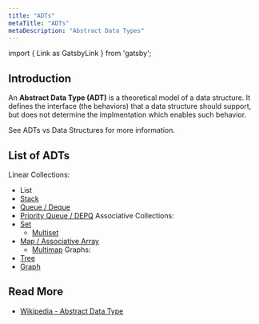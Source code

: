 ```yaml
---
title: "ADTs"
metaTitle: "ADTs"
metaDescription: "Abstract Data Types"
---
```


import { Link as GatsbyLink } from 'gatsby';

## Introduction

An **Abstract Data Type (ADT)** is a theoretical model of a data structure. It defines the interface (the behaviors) that a data structure should support, but does not determine the implmentation which enables such behavior.

See <GatsbyLink to='/adts-vs-structures'>ADTs vs Data Structures</GatsbyLink> for more information.


## List of ADTs

Linear Collections:
- <GatsbyLink to='/adts/list'>List</GatsbyLink>
- [Stack]()
- [Queue / Deque]()
- [Priority Queue / DEPQ]()
Associative Collections:
- [Set]()
    - [Multiset]()
- [Map / Associative Array]()
    - [Multimap]()
Graphs:
- [Tree]()
- [Graph]()


## Read More

- [Wikipedia - Abstract Data Type](https://en.wikipedia.org/wiki/Abstract_data_type)
